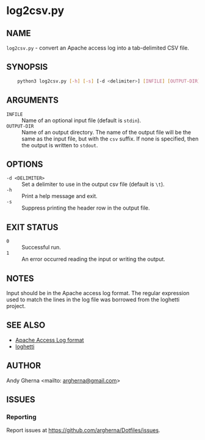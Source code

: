 # log2csv.py

## NAME

`log2csv.py` - convert an Apache access log into a tab-delimited CSV file.

## SYNOPSIS

```bash
    python3 log2csv.py [-h] [-s] [-d <delimiter>] [INFILE] [OUTPUT-DIR]
```

## ARGUMENTS

<dl>
  <dt><code>INFILE</code>
  <dd>Name of an optional input file (default is <code>stdin</code>).
  <dt><code>OUTPUT-DIR</code>
  <dd>Name of an output directory. The name of the output file will be the same as the input file, but with the <code>csv</code> suffix. If none is specified, then the output is written to <code>stdout</code>.
</dl>

## OPTIONS

<dl>
  <dt><code>-d &lt;DELIMITER&gt;</code>
  <dd>Set a delimiter to use in the output csv file (default is <code>\t</code>).
  <dt><code>-h</code>
  <dd>Print a help message and exit.
  <dt><code>-s</code>
  <dd>Suppress printing the header row in the output file.
</dl>

## EXIT STATUS

<dl>
  <dt><code>0</code>
  <dd>Successful run.
  <dt><code>1</code>
  <dd>An error occurred reading the input or writing the output.
</dl>

## NOTES

Input should be in the Apache access log format. The regular expression used to match the lines in the log file was borrowed from the loghetti project.

## SEE ALSO

* [Apache Access Log format](http://httpd.apache.org/docs/2.0/logs.html#accesslog)
* [loghetti](https://github.com/bkjones/loghetti)

## AUTHOR

Andy Gherna <mailto: argherna@gmail.com>

## ISSUES

### Reporting

Report issues at https://github.com/argherna/Dotfiles/issues.


